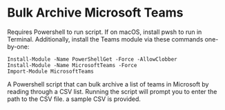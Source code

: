 # Bulk Archive Microsoft Teams

Requires Powershell to run script. If on macOS, install pwsh to run in Terminal.
Additionally, install the Teams module via these commands one-by-one:
```
Install-Module -Name PowerShellGet -Force -AllowClobber
Install-Module -Name MicrosoftTeams -Force
Import-Module MicrosoftTeams
```

A Powershell script that can bulk archive a list of teams in Microsoft by reading through a CSV
list. Running the script will prompt you to enter the path to the CSV file. a sample CSV is
provided.
